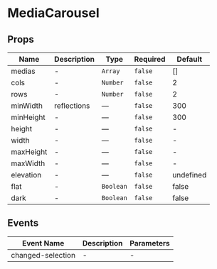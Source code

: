 # MediaCarousel

## Props

<!-- @vuese:MediaCarousel:props:start -->
|Name|Description|Type|Required|Default|
|---|---|---|---|---|
|medias|-|`Array`|`false`|[]|
|cols|-|`Number`|`false`|2|
|rows|-|`Number`|`false`|2|
|minWidth|reflections|—|`false`|300|
|minHeight|-|—|`false`|300|
|height|-|—|`false`|-|
|width|-|—|`false`|-|
|maxHeight|-|—|`false`|-|
|maxWidth|-|—|`false`|-|
|elevation|-|—|`false`|undefined|
|flat|-|`Boolean`|`false`|false|
|dark|-|`Boolean`|`false`|false|

<!-- @vuese:MediaCarousel:props:end -->


## Events

<!-- @vuese:MediaCarousel:events:start -->
|Event Name|Description|Parameters|
|---|---|---|
|changed-selection|-|-|

<!-- @vuese:MediaCarousel:events:end -->


